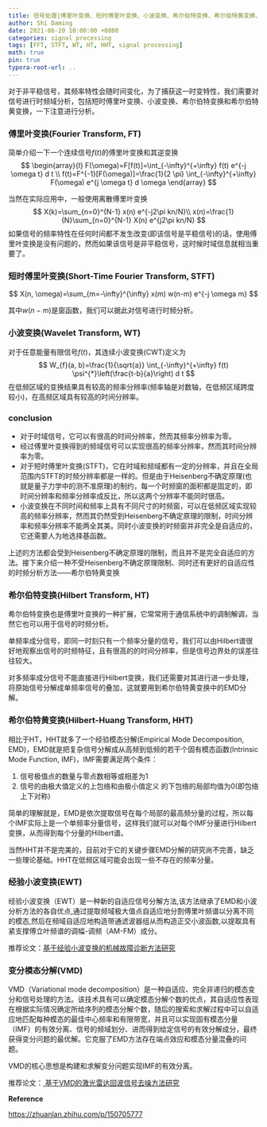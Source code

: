 ```yaml
---
title: 信号处理|傅里叶变换、短时傅里叶变换、小波变换、希尔伯特变换、希尔伯特黄变换、经验小波变换、变分模态分解
author: Shi Daming
date: 2021-06-20 10:00:00 +0800
categories: signal processing
tags: [FFT, STFT, WT, HT, HHT, signal processing]
math: true
pin: true
typora-root-url: ..
---
```




对于非平稳信号，其频率特性会随时间变化，为了捕获这一时变特性，我们需要对信号进行时频域分析，包括短时傅里叶变换、小波变换、希尔伯特变换和希尔伯特黄变换，一下注意进行分析。

### 傅里叶变换(Fourier Transform, FT)

简单介绍一下一个连续信号$f(t)$的傅里叶变换和其逆变换
$$
\begin{array}{l}
F(\omega)=F[f(t)]=\int_{-\infty}^{+\infty} f(t) e^{-j \omega t} d t \\
f(t)=F^{-1}[F(\omega)]=\frac{1}{2 \pi} \int_{-\infty}^{+\infty} F(\omega) e^{j \omega t} d \omega
\end{array}
$$

当然在实际应用中，一般使用离散傅里叶变换
$$
X(k)=\sum_{n=0}^{N-1} x(n) e^{-j2\pi kn/N}\\
x(n)=\frac{1}{N}\sum_{n=0}^{N-1} X(n) e^{j2\pi kn/N}
$$
如果信号的频率特性在任何时间都不发生改变(即该信号是平稳信号)的话，使用傅里叶变换是没有问题的，然而如果该信号是非平稳信号，这时候时域信息就相当重要了。

### 短时傅里叶变换(Short-Time Fourier Transform, STFT)

$$
X(n, \omega)=\sum_{m=-\infty}^{\infty} x(m) w(n-m) e^{-j \omega m}
$$

其中$w(n-m)$是窗函数，我们可以据此对信号进行时频分析。

### 小波变换(Wavelet Transform, WT)

对于任意能量有限信号$f(t)$，其连续小波变换(CWT)定义为
$$
W_{f}(a, b)=\frac{1}{\sqrt{a}} \int_{-\infty}^{+\infty} f(t) \psi^{*}\left(\frac{t-b}{a}\right) d t
$$
在低频区域的变换结果具有较高的频率分辨率(频率轴是对数轴，在低频区域跨度较小)，在高频区域具有较高的时间分辨率。

### conclusion

- 对于时域信号，它可以有很高的时间分辨率，然而其频率分辨率为零。
- 经过傅里叶变换得到的频域信号可以实现很高的频率分辨率，然而其时间分辨率为零。
- 对于短时傅里叶变换(STFT)，它在时域和频域都有一定的分辨率，并且在全局范围内STFT的时频分辨率都是一样的。但是由于Heisenberg不确定原理(也就是量子力学中的测不准原理)的制约，每一个时频窗的面积都是固定的，即时间分辨率和频率分辨率成反比，所以这两个分辨率不能同时很高。
- 小波变换在不同时间和频率上具有不同尺寸的时频窗，可以在低频区域实现较高的频率分辨率，然而其仍然受到Heisenberg不确定原理的限制，时间分辨率和频率分辨率不能两全其美。同时小波变换的时频窗并非完全是自适应的，它还需要人为地选择基函数。

上述的方法都会受到Heisenberg不确定原理的限制，而且并不是完全自适应的方法。接下来介绍一种不受Heisenberg不确定原理限制、同时还有更好的自适应性的时频分析方法——希尔伯特黄变换

### 希尔伯特变换(Hilbert Transform, HT)

希尔伯特变换也是傅里叶变换的一种扩展，它常常用于通信系统中的调制解调，当然它也可以用于信号的时频分析。

单频率成分信号，即同一时刻只有一个频率分量的信号，我们可以由Hilbert谱很好地观察出信号的时频特征，且有很高的的时间分辨率，但是信号边界处的误差往往较大。

对多频率成分信号不能直接进行Hilbert变换，我们还需要对其进行进一步处理，将原始信号分解成单频率信号的叠加，这就要用到希尔伯特黄变换中的EMD分解。

### 希尔伯特黄变换(Hilbert-Huang Transform, HHT)

相比于HT，HHT就多了一个经验模态分解(Empirical Mode Decomposition, EMD)，EMD就是把复杂信号分解成从高频到低频的若干个固有模态函数(Intrinsic Mode Function, IMF)，IMF需要满足两个条件：

1. 信号极值点的数量与零点数相等或相差为1
2. 信号的由极大值定义的上包络和由极小值定义 的下包络的局部均值为0(即包络上下对称)

简单的理解就是，EMD是依次提取信号在每个局部的最高频分量的过程，所以每个IMF实际上是一个单频率分量信号，这样我们就可以对每个IMF分量进行Hilbert变换，从而得到每个分量的Hilbert谱。

当然HHT并不是完美的，目前对于它的关键步骤EMD分解的研究尚不完善，缺乏一些理论基础。HHT在低频区域可能会出现一些不存在的频率分量。

### 经验小波变换(EWT)

经验小波变换（EWT）是一种新的自适应信号分解方法,该方法继承了EMD和小波分析方法的各自优点,通过提取频域极大值点自适应地分割傅里叶频谱以分离不同的模态,然后在频域自适应地构造带通滤波器组从而构造正交小波函数,以提取具有紧支撑傅立叶频谱的调幅-调频（AM-FM）成分。

推荐论文：[基于经验小波变换的机械故障诊断方法研究](https://kns.cnki.net/kcms/detail/detail.aspx?dbcode=CJFD&dbname=CJFDLAST2015&filename=YQXB201411003&v=BAME6dADRg3hOUnynmQVUKsxm%25mmd2FjYPYGBRfazqTaU5nsKX1iiwwW3TcNUdsL%25mmd2F2hgO)

### 变分模态分解(VMD)

VMD（Variational mode decomposition）是一种自适应、完全非递归的模态变分和信号处理的方法。该技术具有可以确定模态分解个数的优点，其自适应性表现在根据实际情况确定所给序列的模态分解个数，随后的搜索和求解过程中可以自适应地匹配每种模态的最佳中心频率和有限带宽，并且可以实现固有模态分量（IMF）的有效分离、信号的频域划分、进而得到给定信号的有效分解成分，最终获得变分问题的最优解。它克服了EMD方法存在端点效应和模态分量混叠的问题。

VMD的核心思想是构建和求解变分问题实现IMF的有效分离。

推荐论文：[ 基于VMD的激光雷达回波信号去噪方法研究](https://kns.cnki.net/kcms/detail/detail.aspx?dbcode=CJFD&dbname=CJFDLAST2019&filename=JGHW201811024&v=UsZgNaRI7%25mmd2BXIcXhf68qkQ0zRFSa2mGSVb5rb%25mmd2FL48hZ9plvZdpsKV6H3NsWeyu3YT)

**Reference**

https://zhuanlan.zhihu.com/p/150705777
